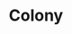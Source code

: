 ---
title: Colony
layout: definition
brief: All the bees together as one social unit, the queen, the drones, and the worker bees. Together they form one super-organism.
see_also: 
  - title: Smoker
    file: smoker
  - title: Honey
    file: honey 
---